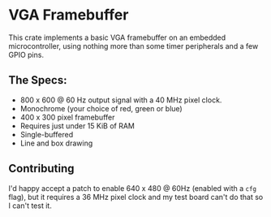 # VGA Framebuffer

This crate implements a basic VGA framebuffer on an embedded microcontroller,
using nothing more than some timer peripherals and a few GPIO pins.

## The Specs:

* 800 x 600 @ 60 Hz output signal with a 40 MHz pixel clock.
* Monochrome (your choice of red, green or blue)
* 400 x 300 pixel framebuffer
* Requires just under 15 KiB of RAM
* Single-buffered
* Line and box drawing

## Contributing

I'd happy accept a patch to enable 640 x 480 @ 60Hz (enabled with a `cfg`
flag), but it requires a 36 MHz pixel clock and my test board can't do that so
I can't test it.
